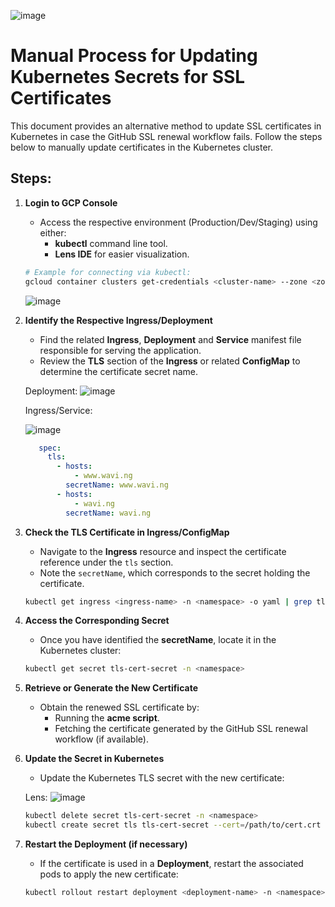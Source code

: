 ![image](https://github.com/user-attachments/assets/376fa532-8c2a-482e-bc77-e128bbb790f3)
# Manual Process for Updating Kubernetes Secrets for SSL Certificates

This document provides an alternative method to update SSL certificates in Kubernetes in case the GitHub SSL renewal workflow fails. Follow the steps below to manually update certificates in the Kubernetes cluster.

## Steps:

1. **Login to GCP Console**
   - Access the respective environment (Production/Dev/Staging) using either:
     - **kubectl** command line tool.
     - **Lens IDE** for easier visualization.

   ```bash
   # Example for connecting via kubectl:
   gcloud container clusters get-credentials <cluster-name> --zone <zone> --project <project-id>
   ```
   ![image](https://github.com/user-attachments/assets/dc1b8457-8bd8-491e-81ab-f83ff589cd08)

2. **Identify the Respective Ingress/Deployment**
   - Find the related **Ingress**, **Deployment** and **Service** manifest file responsible for serving the application.
   - Review the **TLS** section of the **Ingress** or related **ConfigMap** to determine the certificate secret name.

   Deployment: 
   ![image](https://github.com/user-attachments/assets/91d31161-7257-4adb-a9b0-c5b2b321bedc)

   Ingress/Service:

   ![image](https://github.com/user-attachments/assets/32e7de2a-abaa-47a9-9f40-e4ac14459bbe)

   
   ```yaml
      spec:
        tls:
          - hosts:
              - www.wavi.ng
            secretName: www.wavi.ng
          - hosts:
              - wavi.ng
            secretName: wavi.ng
   ```

4. **Check the TLS Certificate in Ingress/ConfigMap**
   - Navigate to the **Ingress** resource and inspect the certificate reference under the `tls` section.
   - Note the `secretName`, which corresponds to the secret holding the certificate.

   ```bash
   kubectl get ingress <ingress-name> -n <namespace> -o yaml | grep tls
   ```

5. **Access the Corresponding Secret**
   - Once you have identified the **secretName**, locate it in the Kubernetes cluster:

   ```bash
   kubectl get secret tls-cert-secret -n <namespace>
   ```

6. **Retrieve or Generate the New Certificate**
   - Obtain the renewed SSL certificate by:
     - Running the **acme script**.
     - Fetching the certificate generated by the GitHub SSL renewal workflow (if available).

7. **Update the Secret in Kubernetes**
   - Update the Kubernetes TLS secret with the new certificate:

   Lens:
      ![image](https://github.com/user-attachments/assets/db517305-d73e-4921-98ba-5cc326ca68fe)


   ```bash
   kubectl delete secret tls-cert-secret -n <namespace>
   kubectl create secret tls tls-cert-secret --cert=/path/to/cert.crt --key=/path/to/cert.key -n <namespace>
   ```

9. **Restart the Deployment (if necessary)**
   - If the certificate is used in a **Deployment**, restart the associated pods to apply the new certificate:

   ```bash
   kubectl rollout restart deployment <deployment-name> -n <namespace>
   ```
  
